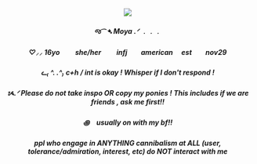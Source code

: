 <h3 align="center">

<p align="center">
<img src=https://i.pinimg.com/736x/12/27/45/1227454c78d6babb4a5ba3fcd5d10164.jpg
</p>

<p align="center">
</p>


<h5 align="center">
 જ⁀➴ Moya  .ᐟ ﹒﹒﹒
          <h5 align="center">
          ♡⸝⸝ 16yo 　　she/her 　　infj　　american 　est　　nov29
           <h5 align="center">
           ᓚ₍ ^. .^₎ c+h / int is okay ! Whisper if I don't respond !
             <h5 align="center">
              ᝰ.ᐟ Please do not take inspo OR copy my ponies ! This includes if we are friends , ask me first!!
               <h5 align="center">
        ꩜　usually on with my bf!!
                 <h5 align="center">
        ppl who engage in ANYTHING cannibalism at ALL (user, tolerance/admiration, interest, etc) do NOT interact with me
</h5>


<h5 align="center">
 ‎‎ ‎

</h5>
</p>


